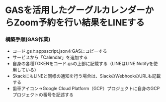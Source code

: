 GASを活用したグーグルカレンダーからZoom予約を行い結果をLINEする
====

### 構築手順(GAS作業)
- コード.gsとappsscript.jsonをGASにコピーする
- サービスから「Calendar」を追加する
- 自身の各種TOKENをコード.gsの上部に記載する（LINEはLINE Notifyを使用している）
- SkackにもLINEと同様の通知を行う場合は、SlackのWebhookのURLも記載する
- 歯車アイコン→Google Cloud Platform（GCP）プロジェクトに自身のGCPプロジェクトの番号を記述する

